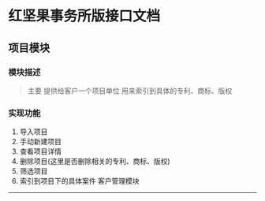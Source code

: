 红坚果事务所版接口文档
=====================
项目模块
---------------------
### 模块描述
>主要 提供给客户一个项目单位 用来索引到具体的专利、商标、版权
### 实现功能
1. 导入项目
2. 手动新建项目
3. 查看项目详情
4. 删除项目(这里是否删除相关的专利、商标、版权)
5. 筛选项目
6. 索引到项目下的具体案件
客户管理模块
---------------------
